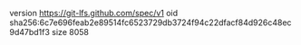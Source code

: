version https://git-lfs.github.com/spec/v1
oid sha256:6c7e696feab2e89514fc6523729db3724f94c22dfacf84d926c48ec9d47bd1f3
size 8058
